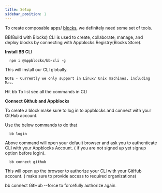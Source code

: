 ```yaml
---
title: Setup
sidebar_position: 1
---
```


To create composable apps/ [blocks](/docs/core-concepts/core#block), we definitely need some set of tools.

BB(Build with Blocks) CLI is used to create, collaborate, manage, and deploy blocks by connecting with Appblocks Registry(Blocks Store).

**Install BB CLI**
```
  npm i @appblocks/bb-cli -g
```
This will install our CLI globally.

```NOTE - Currently we only support in Linux/ Unix machines, including Mac.```

Hit bb To list see all the commands in CLI

**Connect Github and Appblocks**

To create a block make sure to log in to appblocks and connect with your GitHub account.

Use the below commands to do that
```
  bb login
```
Above command will open your default browser and ask you to authenticate CLI with your Appblocks Account. ( if you are not signed up yet signup option before login).
```
  bb connect github
```
This will open up the browser to authorize your CLI with your GitHub account. ( make sure to provide access to required organizations)

bb connect GitHub --force to forcefully authorize again.
